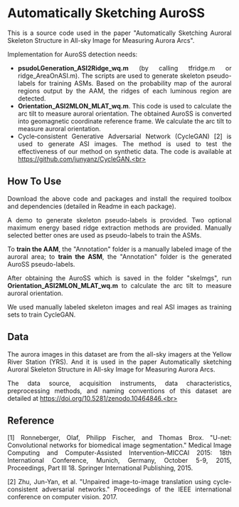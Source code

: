 <div style="text-align: justify;">
             
# Automatically Sketching AuroSS

This is a source code used in the paper "Automatically Sketching Auroral Skeleton Structure in All-sky Image for Measuring Aurora Arcs".<br>

Implementation for AuroSS detection needs:<br>
* **psudoLGeneration_ASI2Ridge_wq.m** (by calling tfridge.m or ridge_AreaOnASI.m). The scripts are used to generate skeleton pseudo-labels for training ASMs. Based on the probability map of the auroral regions output by the AAM, the ridges of each luminous region are detected.<br> 
* **Orientation_ASI2MLON_MLAT_wq.m**. This code is used to calculate the arc tilt to measure auroral orientation. The obtained AuroSS is converted into geomagnetic coordinate reference frame. We calculate the arc tilt to measure auroral orientation.<br> 
* Cycle‐consistent Generative Adversarial Network (CycleGAN) [2] is used to generate ASI images. The method is used to test the effectiveness of our method on synthetic data. The code is available at https://github.com/junyanz/CycleGAN.<br>


## How To Use

Download the above code and packages and install the required toolbox and dependencies (detailed in Readme in each package).<br>

A demo to generate skeleton pseudo-labels is provided. Two optional maximum energy based ridge extraction methods are provided. Manually selected better ones are used as pseudo-labels to train the ASMs.<br>

To **train the AAM**, the "Annotation" folder is a manually labeled image of the auroral area;&ensp;to **train the ASM**, the "Annotation" folder is the generated AuroSS pseudo-labels.<br>

After obtaining the AuroSS which is saved in the folder "skeImgs", run **Orientation_ASI2MLON_MLAT_wq.m** to calculate the arc tilt to measure auroral orientation.<br>

We used manually labeled skeleton images and real ASI images as training sets to train CycleGAN.



## Data
The aurora images in this dataset are from the all-sky imagers at the Yellow River Station (YRS). And it is used in the paper Automatically sketching Auroral Skeleton Structure in All-sky Image for Measuring Aurora Arcs. <br>

The data source, acquisition instruments, data characteristics, preprocessing methods, and naming conventions of this dataset are detailed at https://doi.org/10.5281/zenodo.10464846.<br>

## Reference

[1] Ronneberger, Olaf, Philipp Fischer, and Thomas Brox. "U-net: Convolutional networks for biomedical image segmentation." Medical Image Computing and Computer-Assisted Intervention–MICCAI 2015: 18th International Conference, Munich, Germany, October 5-9, 2015, Proceedings, Part III 18. Springer International Publishing, 2015.<br>

[2]  Zhu, Jun-Yan, et al. "Unpaired image-to-image translation using cycle-consistent adversarial networks." Proceedings of the IEEE international conference on computer vision. 2017.


</div>
